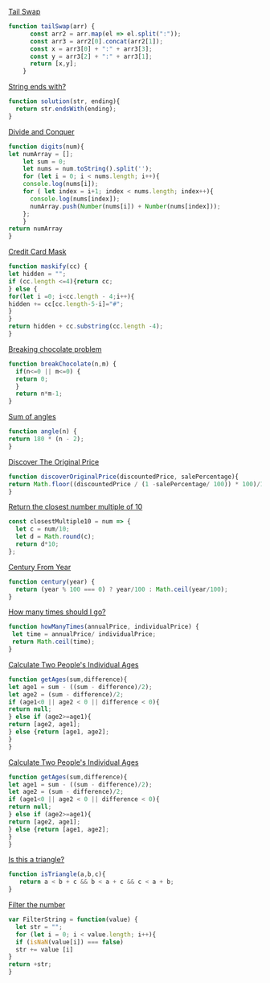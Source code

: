 
[Tail Swap](https://www.codewars.com/kata/5868812b15f0057e05000001)
```javascript
function tailSwap(arr) {
      const arr2 = arr.map(el => el.split(":"));
      const arr3 = arr2[0].concat(arr2[1]);
      const x = arr3[0] + ":" + arr3[3];
      const y = arr3[2] + ":" + arr3[1];
      return [x,y];
    }
```
[String ends with?](https://www.codewars.com/users/Anastasiia%20Paromova/completed_solutions)
```javascript
function solution(str, ending){
  return str.endsWith(ending);
}
```
[Divide and Conquer](https://www.codewars.com/kata/57eaec5608fed543d6000021)
```javascript
function digits(num){
let numArray = [];
	let sum = 0;
	let nums = num.toString().split('');
	for (let i = 0; i < nums.length; i++){
    console.log(nums[i]);
    for ( let index = i+1; index < nums.length; index++){
      console.log(nums[index]);
      numArray.push(Number(nums[i]) + Number(nums[index]));
    };
	}
return numArray
}
```
[Credit Card Mask](https://www.codewars.com/kata/5412509bd436bd33920011bc)
```javascript
function maskify(cc) {
let hidden = "";
if (cc.length <=4){return cc;
} else {
for(let i =0; i<cc.length - 4;i++){
hidden += cc[cc.length-5-i]="#";
}
}
return hidden + cc.substring(cc.length -4);
}
```
[Breaking chocolate problem](https://www.codewars.com/kata/534ea96ebb17181947000ada)
```javascript
function breakChocolate(n,m) {
  if(n<=0 || m<=0) {
  return 0;
  }
  return n*m-1;
}
```
[Sum of angles](https://www.codewars.com/kata/5a03b3f6a1c9040084001765)
```javascript
function angle(n) {
return 180 * (n - 2);
}
```
[Discover The Original Price](https://www.codewars.com/kata/552564a82142d701f5001228)
```javascript
function discoverOriginalPrice(discountedPrice, salePercentage){
return Math.floor((discountedPrice / (1 -salePercentage/ 100)) * 100)/100;
}
```
[Return the closest number multiple of 10](https://www.codewars.com/kata/58249d08b81f70a2fc0001a4)
```javascript
const closestMultiple10 = num => {
  let c = num/10;
  let d = Math.round(c);
  return d*10;
};
```
[Century From Year](https://www.codewars.com/kata/5a3fe3dde1ce0e8ed6000097)
```javascript
function century(year) {
  return (year % 100 === 0) ? year/100 : Math.ceil(year/100);
}
```
[How many times should I go?](https://www.codewars.com/kata/57efcb78e77282f4790003d8)
```javascript
function howManyTimes(annualPrice, individualPrice) {
 let time = annualPrice/ individualPrice;
 return Math.ceil(time);
}
```
[Calculate Two People's Individual Ages](https://www.codewars.com/kata/58e0bd6a79716b7fcf0013b1)
```javascript
function getAges(sum,difference){
let age1 = sum - ((sum - difference)/2);
let age2 = (sum - difference)/2;
if (age1<0 || age2 < 0 || difference < 0){
return null;
} else if (age2>=age1){
return [age2, age1];
} else {return [age1, age2];
}
}
```
[Calculate Two People's Individual Ages](https://www.codewars.com/kata/58e0bd6a79716b7fcf0013b1)
```javascript
function getAges(sum,difference){
let age1 = sum - ((sum - difference)/2);
let age2 = (sum - difference)/2;
if (age1<0 || age2 < 0 || difference < 0){
return null;
} else if (age2>=age1){
return [age2, age1];
} else {return [age1, age2];
}
}
```
[Is this a triangle?](https://www.codewars.com/kata/56606694ec01347ce800001b)
```javascript
function isTriangle(a,b,c){
   return a < b + c && b < a + c && c < a + b;
}
```
[Filter the number](https://www.codewars.com/kata/55b051fac50a3292a9000025)
```javascript
var FilterString = function(value) {
  let str = "";
  for (let i = 0; i < value.length; i++){
  if (isNaN(value[i]) === false)
  str += value [i]
}
return +str;
}
```